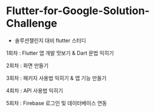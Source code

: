 # Flutter-for-Google-Solution-Challenge

- 솔루션챌린지 대비 flutter 스터디


1회차 : Flutter 앱 개발 맛보기 & Dart 문법 익히기

2회차 : 화면 만들기

3회차 : 패키지 사용법 익히기 & 앱 기능 만들기

4회차 : API 사용법 익히기

5회차 : Firebase 로그인 및 데이터베이스 연동
